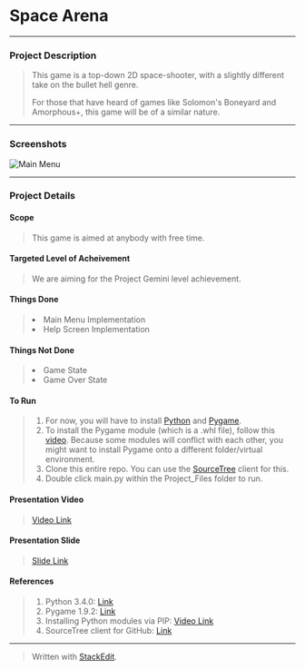 
<h1> 
	Space Arena
</h1>

<hr />

<h3> 
	Project Description 
</h3>

> <p> 	This game is a top-down 2D space-shooter, with a slightly
> different take on the bullet hell genre. <p />
> 
> <p> 	For those that have heard of games like Solomon's Boneyard and
> Amorphous+, this game will be of a similar nature. </p>

<hr />

<h3>
	Screenshots
</h3>

![Main Menu](https://lh3.googleusercontent.com/-78RSBgvsRJs/VWqWapqaxlI/AAAAAAAAAXE/aBEAUfha1gw/s300/Screenshot+2015-05-31+12.55.29.png "Screenshot 2015-05-31 12.55.29.png")

<hr />

<h3>
	Project Details
</h3>

<h4>
	Scope
</h4>

> <p> 	This game is aimed at anybody with free time.  </p>

<h4>
	Targeted Level of Acheivement
</h4>

> <p> 	We are aiming for the Project Gemini level achievement. </p>

<h4>
	Things Done
</h4>

> <li> Main Menu Implementation </li>  <li> Help Screen Implementation </li>

<h4>
	Things Not Done
</h4>

> <li> Game State </li> <li> Game Over State </li>

<h4>
	To Run 
</h4>

>  1. For now, you will have to install [Python](https://www.python.org/downloads/) and
> [Pygame](http://www.lfd.uci.edu/~gohlke/pythonlibs/#pygame).
>  2. To install the Pygame module (which is a .whl file), follow this [video](https://www.youtube.com/watch?v=jnpC_Ib_lbc). Because some
> modules will conflict with each other, you might want to install
> Pygame onto a different folder/virtual environment. 
>  3. Clone this entire repo. You can use the [SourceTree](https://www.sourcetreeapp.com/) client for this.
>  4. Double click main.py within the Project_Files folder to run.

<h4>
	Presentation Video
</h4>

> [Video Link](https://www.youtube.com/watch?v=osQjStOAci0&feature=youtu.be&t=22m19s)

<h4>
	Presentation Slide
</h4>

> [Slide Link](https://drive.google.com/open?id=0B5MZ1b8oUVSrdEU0NVJzeTBETDA&authuser=0)

<h4>
	References
</h4>

>  1. Python 3.4.0: [Link](https://www.python.org/downloads/)
>  2. Pygame 1.9.2: [Link](http://www.lfd.uci.edu/~gohlke/pythonlibs/#pygame)
>  3. Installing Python modules via PIP: [Video Link](https://www.youtube.com/watch?v=jnpC_Ib_lbc)
>  4. SourceTree client for GitHub: [Link](https://www.sourcetreeapp.com/)


<hr />

> Written with [StackEdit](https://stackedit.io/).